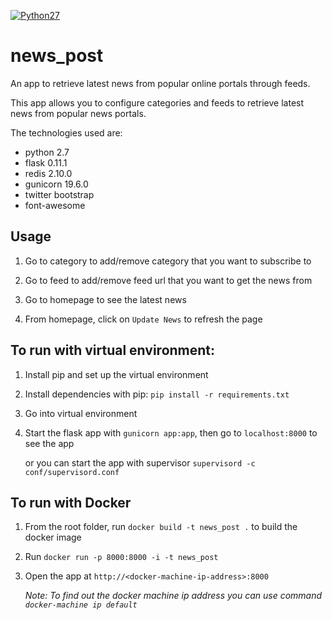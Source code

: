 <a href="https://badge.fury.io/py/scikit-learn"><img alt="Python27" src="https://camo.githubusercontent.com/352488c0cbba0e8f6da11ae0761444dd0c93489c/68747470733a2f2f696d672e736869656c64732e696f2f62616467652f707974686f6e2d322e372d626c75652e737667" data-canonical-src="https://img.shields.io/badge/python-2.7-blue.svg" style="max-width:100%;">
</a>

# news_post
An app to retrieve latest news from popular online portals through feeds.

This app allows you to configure categories and feeds to retrieve latest news from popular news portals.

The technologies used are:

- python 2.7
- flask 0.11.1
- redis 2.10.0
- gunicorn 19.6.0 
- twitter bootstrap
- font-awesome 


## Usage

1. Go to category to add/remove category that you want to subscribe to

2. Go to feed to add/remove feed url that you want to get the news from

3. Go to homepage to see the latest news

4. From homepage, click on `Update News` to refresh the page 


## To  run with virtual environment:


1. Install pip and set up the virtual environment

2. Install dependencies with pip: `pip install -r requirements.txt`

3. Go into virtual environment

5. Start the flask app with `gunicorn app:app`, then go to `localhost:8000` to see the app

   or you can start the app with supervisor `supervisord -c conf/supervisord.conf`

## To run with Docker

1. From the root folder, run `docker build -t news_post .` to build the docker image

2. Run `docker run -p 8000:8000 -i -t news_post`

3. Open the app at `http://<docker-machine-ip-address>:8000`

   _Note: To find out the docker machine ip address you can use command `docker-machine ip default`_




 

